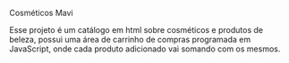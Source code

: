 Cosméticos Mavi

Esse projeto é um catálogo em html sobre cosméticos e produtos de beleza, possui uma área de carrinho de compras programada em JavaScript, onde
cada produto adicionado vai somando com os mesmos.
